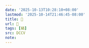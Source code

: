 ```yaml
---
date: '2025-10-13T10:28:10+08:00'
lastmod: '2025-10-14T21:46:45-08:00'
title: 􃉍
url: 􃉍
tags: [縞]
src: DCCV
note:
---
```

